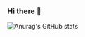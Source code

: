 ### Hi there 👋

![Anurag's GitHub stats](https://github-readme-stats.vercel.app/api?username=venturirodrigo&show_icons=true&theme=transparent&count_private=true)

<!--
**venturirodrigo/venturirodrigo** is a ✨ _special_ ✨ repository because its `README.md` (this file) appears on your GitHub profile.




Here are some ideas to get you started:

- 🔭 I’m currently working on ...
- 🌱 I’m currently learning ...
- 👯 I’m looking to collaborate on ...
- 🤔 I’m looking for help with ...
- 💬 Ask me about ...
- 📫 How to reach me: ...
- 😄 Pronouns: ...
- ⚡ Fun fact: ...
-->
